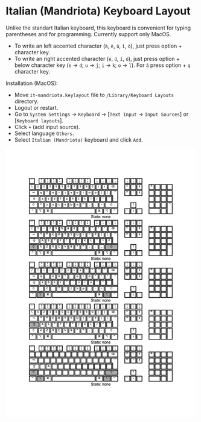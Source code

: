 # Italian (Mandriota) Keyboard Layout 
Unlike the standart Italian keyboard, this keyboard is convenient for typing parentheses and for programming.
Currently support only MacOS.

- To write an left accented character (`à`, `è`, `ù`, `ì`, `ò`), just press option + character key.
- To write an right accented character (`é`, `ú`, `í`, `ó`), just press option + below character key (`e` -> `d`; `u` -> `j`; `i` -> `k`; `o` -> `l`). For `á` press option + `q` character key.

Installation (MacOS):
- Move `it-mandriota.keylayout` file to `/Library/Keyboard Layouts` directory.
- Logout or restart.
- Go to `System Settings` -> `Keyboard` -> [`Text Input`  -> `Input Sources`] or [`Keyboard layouts`].
- Click `+` (add input source).
- Select language `Others`.
- Select `Italian (Mandriota)` keyboard and click `Add`.

![Keyboard Layout](./it-mandriota-keylayout.png)
